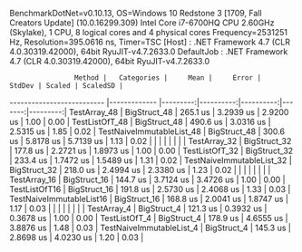 
BenchmarkDotNet=v0.10.13, OS=Windows 10 Redstone 3 [1709, Fall Creators Update] (10.0.16299.309)
Intel Core i7-6700HQ CPU 2.60GHz (Skylake), 1 CPU, 8 logical cores and 4 physical cores
Frequency=2531251 Hz, Resolution=395.0616 ns, Timer=TSC
  [Host]     : .NET Framework 4.7 (CLR 4.0.30319.42000), 64bit RyuJIT-v4.7.2633.0
  DefaultJob : .NET Framework 4.7 (CLR 4.0.30319.42000), 64bit RyuJIT-v4.7.2633.0


                    Method |   Categories |     Mean |     Error |    StdDev | Scaled | ScaledSD |
-------------------------- |------------- |---------:|----------:|----------:|-------:|---------:|
              TestArray_48 | BigStruct_48 | 265.1 us | 3.2939 us | 2.9200 us |   1.00 |     0.00 |
            TestListOfT_48 | BigStruct_48 | 490.6 us | 3.0316 us | 2.5315 us |   1.85 |     0.02 |
 TestNaiveImmutableList_48 | BigStruct_48 | 300.6 us | 5.8178 us | 5.7139 us |   1.13 |     0.02 |
                           |              |          |           |           |        |          |
              TestArray_32 | BigStruct_32 | 177.8 us | 2.2721 us | 1.8973 us |   1.00 |     0.00 |
            TestListOfT_32 | BigStruct_32 | 233.4 us | 1.7472 us | 1.5489 us |   1.31 |     0.02 |
 TestNaiveImmutableList_32 | BigStruct_32 | 218.0 us | 2.4994 us | 2.3380 us |   1.23 |     0.02 |
                           |              |          |           |           |        |          |
              TestArray_16 | BigStruct_16 | 144.7 us | 3.7124 us | 3.4726 us |   1.00 |     0.00 |
             TestListOfT16 | BigStruct_16 | 191.8 us | 2.5730 us | 2.4068 us |   1.33 |     0.03 |
  TestNaiveImmutableList16 | BigStruct_16 | 168.8 us | 2.0041 us | 1.8747 us |   1.17 |     0.03 |
                           |              |          |           |           |        |          |
               TestArray_4 |  BigStruct_4 | 121.3 us | 0.3932 us | 0.3678 us |   1.00 |     0.00 |
             TestListOfT_4 |  BigStruct_4 | 178.9 us | 4.6555 us | 3.8876 us |   1.48 |     0.03 |
  TestNaiveImmutableList_4 |  BigStruct_4 | 145.3 us | 2.8698 us | 4.0230 us |   1.20 |     0.03 |
